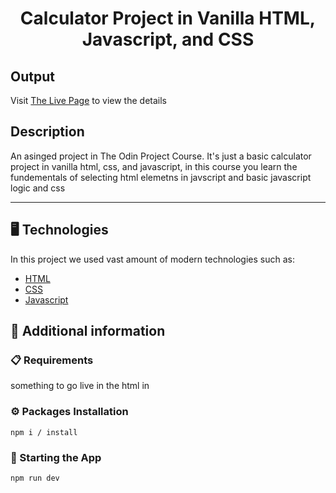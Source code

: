<p align="center">
  <h1 align="center">Calculator Project in Vanilla HTML, Javascript, and CSS</h1>
</p>

## Output

Visit [The Live Page](https://hmif.codes) to view the details

## Description

An asinged project in The Odin Project Course. It's just a basic calculator project in vanilla html, css, and javascript, in this course you learn the fundementals of selecting html elemetns in javscript and basic javascript logic and css

---
## 🖥️ Technologies

In this project we used vast amount of modern technologies such as:

- [HTML](https://developer.mozilla.org/en-US/docs/Web/HTML)
- [CSS](https://developer.mozilla.org/en-US/docs/Web/CSS)
- [Javascript](https://developer.mozilla.org/en-US/docs/Web/JavaScript)
  
## 📖 Additional information

### 📋 Requirements

something to go live in the html in

### ⚙️ Packages Installation

```shell
npm i / install
```

### 🚀 Starting the App 

```shell
npm run dev
```


